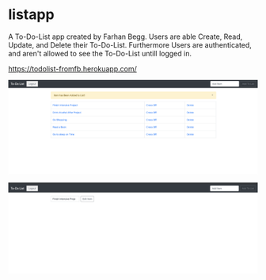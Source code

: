 # listapp

A To-Do-List app created by Farhan Begg.
Users are able Create, Read, Update, and Delete their To-Do-List.
Furthermore Users are authenticated, and aren't allowed
to see the To-Do-List untill logged in.

https://todolist-fromfb.herokuapp.com/

![picture](/screenshots/1.png)

![picture](/screenshots/2.png)
